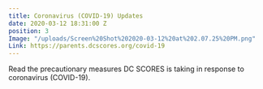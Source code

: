 ```yaml
---
title: Coronavirus (COVID-19) Updates
date: 2020-03-12 18:31:00 Z
position: 3
Image: "/uploads/Screen%20Shot%202020-03-12%20at%202.07.25%20PM.png"
Link: https://parents.dcscores.org/covid-19
---
```


Read the precautionary measures DC SCORES is taking in response to coronavirus (COVID-19).